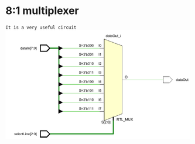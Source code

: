# 8:1 multiplexer
`It is a very useful circuit`
![Behavioral model diagram](multiplexer/Behavioral.png)